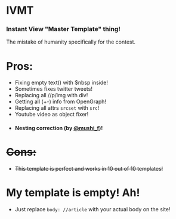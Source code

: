 # IVMT
### Instant View "Master Template" thing!
The mistake of humanity specifically for the contest.

# Pros:
* Fixing empty text() with $nbsp inside!
* Sometimes fixes twitter tweets!
* Replacing all //p/img with div!
* Getting all (+-) info from OpenGraph!
* Replacing all attrs `srcset` with `src`!
* Youtube video as object fixer!
* #### Nesting correction (by [@mushi_f](https://t.me/mushi_f))!
# ~~Cons:~~
* ~~This template is perfect and works in 10 out of 10 templates!~~

# My template is empty! Ah!
* Just replace `body: //article` with your actual body on the site!


